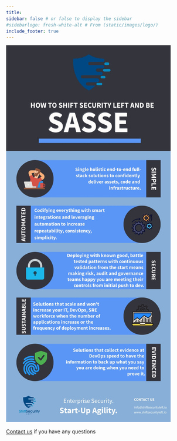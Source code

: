 ```yaml
---
title: 
sidebar: false # or false to display the sidebar
#sidebarlogo: fresh-white-alt # From (static/images/logo/)
include_footer: true
---
```


<img src=/images/illustrations/sasse_infographic.jpg>

<a href="/contactus">Contact us</a> if you have any questions